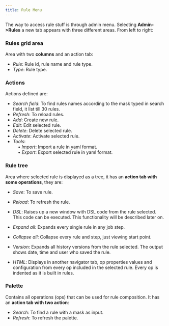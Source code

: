 ```yaml
---
title: Rule Menu
---
```


The way to access rule stuff is through admin menu. Selecting **Admin->Rules** a new tab appears with three different areas. From left to right:    

### Rules grid area

Area with two **columns** and an action tab:    

* *Rule*: Rule id, rule name and rule type.
* *Type*: Rule type.

### Actions

Actions defined are:     

* *Search field*: To find rules names according to the mask typed in search field, it list till 30 rules.
* *Refresh*: To reload rules.
* *Add*: Create new rule.
* *Edit*: Edit selected rule.
* *Delete*: Delete selected rule.
* *Activate*: Activate selected rule.
* *Tools*:   
      &nbsp; &nbsp; • *Import*: Import a rule in yaml format.    
      &nbsp; &nbsp; • *Export*: Export selected rule in yaml format.     

### Rule tree

Area where selected rule is displayed as a tree, it has an **action tab with some operations**, they are:   
 
* *Save*: To save rule.   

* *Reload*: To refresh the rule.    

* *DSL*: Raises up a new window with DSL code from the rule selected. This code can be executed. This functionality will be described later on.    

* *Expand all*: Expands every single rule in any job step.    

* *Collapse all*: Collapse every rule and step, just viewing start point.     

* *Version*: Expands all history versions from the rule selected. The output shows date, time and user who saved the rule.    

* *HTML*: Displays in another navigator tab, op properties values and configuration from every op included in the selected rule. Every op is indented as it is built in rules.    

### Palette 

Contains all operations (ops) that can be used for rule composition. 
It has an **action tab with two action**:    

* *Search*: To find a rule with a mask as input.
* *Refresh*: To refresh the palette.


